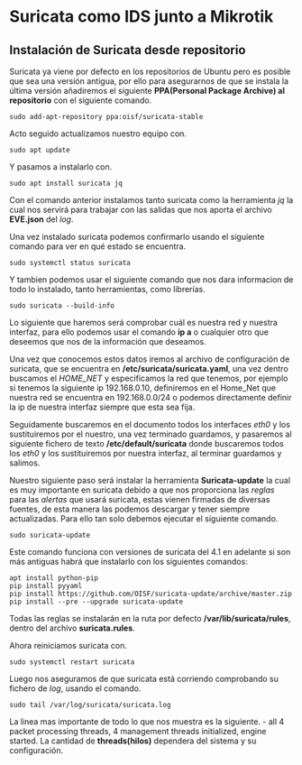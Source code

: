# Suricata como IDS junto a Mikrotik

## Instalación de Suricata desde repositorio

Suricata ya viene por defecto en los repositorios de Ubuntu pero es posible que sea una versión antigua, por ello para asegurarnos de que se instala la última versión añadiremos el siguiente __PPA(Personal Package Archive) al repositorio__ con el siguiente comando.
~~~
sudo add-apt-repository ppa:oisf/suricata-stable
~~~
Acto seguido actualizamos nuestro equipo con.
~~~
sudo apt update
~~~
Y pasamos a instalarlo con.
~~~
sudo apt install suricata jq
~~~
Con el comando anterior instalamos tanto suricata como la herramienta _jq_ la cual nos servirá para trabajar con las salidas que nos aporta el archivo __EVE.json__ del _log_.
 
Una vez instalado suricata podemos confirmarlo usando el siguiente comando para ver en qué estado se encuentra.
~~~
sudo systemctl status suricata
~~~
Y tambien podemos usar el siguiente comando que nos dara informacion de todo lo instalado, tanto herramientas, como librerías.
~~~
sudo suricata --build-info
~~~ 
Lo siguiente que haremos será comprobar cuál es nuestra red y nuestra interfaz, para ello podemos usar el comando __ip a__ o cualquier otro que deseemos que nos de la información que deseamos.
 
Una vez que conocemos estos datos iremos al archivo de configuración de suricata, que se encuentra en __/etc/suricata/suricata.yaml__, una vez dentro buscamos el _HOME_NET_ y especificamos la red que tenemos, por ejemplo si tenemos la siguiente ip 192.168.0.10, definiremos en el Home_Net que nuestra red se encuentra en 192.168.0.0/24 o podemos directamente definir la ip de nuestra interfaz siempre que esta sea fija.
 
Seguidamente buscaremos en el documento todos los interfaces _eth0_ y los sustituiremos por el nuestro, una vez terminado guardamos, y pasaremos al siguiente fichero de texto __/etc/default/suricata__ donde buscaremos todos los _eth0_ y los sustituiremos por nuestra interfaz, al terminar guardamos y salimos.
 
Nuestro siguiente paso será instalar la herramienta __Suricata-update__ la cual es muy importante en suricata debido a que nos proporciona las _reglas_ para las _alertas_ que usará suricata, estas vienen firmadas de diversas fuentes, de esta manera las podemos descargar y tener siempre actualizadas.
Para ello tan solo debemos ejecutar el siguiente comando.
~~~
sudo suricata-update
~~~
Este comando funciona con versiones de suricata del 4.1 en adelante si son más antiguas habrá que instalarlo con los siguientes comandos:
~~~
apt install python-pip
pip install pyyaml
pip install https://github.com/OISF/suricata-update/archive/master.zip
pip install --pre --upgrade suricata-update
~~~
Todas las reglas se instalarán en la ruta por defecto __/var/lib/suricata/rules__, dentro del archivo __suricata.rules__.
 
Ahora reiniciamos suricata con.
~~~
sudo systemctl restart suricata
~~~ 
Luego nos aseguramos de que suricata está corriendo comprobando su fichero de _log_, usando el comando. 
~~~
sudo tail /var/log/suricata/suricata.log
~~~
La linea mas importante de todo lo que nos muestra es la siguiente.
<Notice> - all 4 packet processing threads, 4 management threads initialized, engine started.
La cantidad de __threads(hilos)__ dependera del sistema y su configuración.  
